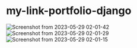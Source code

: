 # my-link-portfolio-django


![Screenshot from 2023-05-29 02-01-42](https://github.com/Samsonasumu/my-link-portfolio-django/assets/99386103/fffbb17d-d0cd-423b-87e1-6ee308eb95f7)
![Screenshot from 2023-05-29 02-01-29](https://github.com/Samsonasumu/my-link-portfolio-django/assets/99386103/de967716-931d-4672-86ff-47276cc5953f)
![Screenshot from 2023-05-29 02-01-15](https://github.com/Samsonasumu/my-link-portfolio-django/assets/99386103/b3400957-34d4-48bd-baab-186b3e100178)
